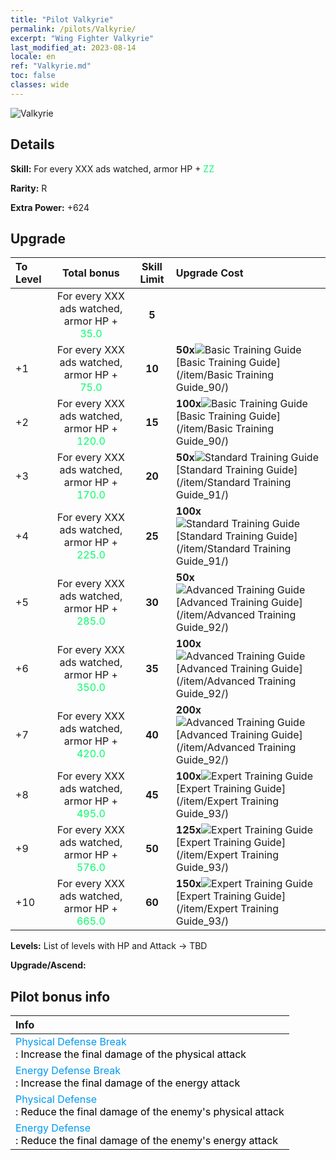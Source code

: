 ```yaml
---
title: "Pilot Valkyrie"
permalink: /pilots/Valkyrie/
excerpt: "Wing Fighter Valkyrie"
last_modified_at: 2023-08-14
locale: en
ref: "Valkyrie.md"
toc: false
classes: wide
---
```



 ![Valkyrie](/images/pilots/aviator_piece_4004.png)

## Details

 **Skill:** For every XXX ads watched, armor HP + <span style="color: #03ff6b">ZZ</span><br/><span style="color: #000000;"></span> 

 **Rarity:** R 

 **Extra Power:** +624 



## Upgrade

  |  To Level |      Total bonus    | Skill Limit |   Upgrade Cost     |
  |:----|:-------------------:|:-------:|:-----------------|
  |   | For every XXX ads watched, armor HP + <span style="color: #03ff6b">35.0</span><br/><span style="color: #000000;"></span>  | **5**  |  |
  | +1  | For every XXX ads watched, armor HP + <span style="color: #03ff6b">75.0</span><br/><span style="color: #000000;"></span>  | **10**  | **50x**![Basic Training Guide](/images/item/Basic_Training_Guide_p.png)[Basic Training Guide](/item/Basic Training Guide_90/) |
  | +2  | For every XXX ads watched, armor HP + <span style="color: #03ff6b">120.0</span><br/><span style="color: #000000;"></span>  | **15**  | **100x**![Basic Training Guide](/images/item/Basic_Training_Guide_p.png)[Basic Training Guide](/item/Basic Training Guide_90/) |
  | +3  | For every XXX ads watched, armor HP + <span style="color: #03ff6b">170.0</span><br/><span style="color: #000000;"></span>  | **20**  | **50x**![Standard Training Guide](/images/item/Standard_Training_Guide_p.png)[Standard Training Guide](/item/Standard Training Guide_91/) |
  | +4  | For every XXX ads watched, armor HP + <span style="color: #03ff6b">225.0</span><br/><span style="color: #000000;"></span>  | **25**  | **100x**![Standard Training Guide](/images/item/Standard_Training_Guide_p.png)[Standard Training Guide](/item/Standard Training Guide_91/) |
  | +5  | For every XXX ads watched, armor HP + <span style="color: #03ff6b">285.0</span><br/><span style="color: #000000;"></span>  | **30**  | **50x**![Advanced Training Guide](/images/item/Advanced_Training_Guide_p.png)[Advanced Training Guide](/item/Advanced Training Guide_92/) |
  | +6  | For every XXX ads watched, armor HP + <span style="color: #03ff6b">350.0</span><br/><span style="color: #000000;"></span>  | **35**  | **100x**![Advanced Training Guide](/images/item/Advanced_Training_Guide_p.png)[Advanced Training Guide](/item/Advanced Training Guide_92/) |
  | +7  | For every XXX ads watched, armor HP + <span style="color: #03ff6b">420.0</span><br/><span style="color: #000000;"></span>  | **40**  | **200x**![Advanced Training Guide](/images/item/Advanced_Training_Guide_p.png)[Advanced Training Guide](/item/Advanced Training Guide_92/) |
  | +8  | For every XXX ads watched, armor HP + <span style="color: #03ff6b">495.0</span><br/><span style="color: #000000;"></span>  | **45**  | **100x**![Expert Training Guide](/images/item/Expert_Training_Guide_p.png)[Expert Training Guide](/item/Expert Training Guide_93/) |
  | +9  | For every XXX ads watched, armor HP + <span style="color: #03ff6b">576.0</span><br/><span style="color: #000000;"></span>  | **50**  | **125x**![Expert Training Guide](/images/item/Expert_Training_Guide_p.png)[Expert Training Guide](/item/Expert Training Guide_93/) |
  | +10  | For every XXX ads watched, armor HP + <span style="color: #03ff6b">665.0</span><br/><span style="color: #000000;"></span>  | **60**  | **150x**![Expert Training Guide](/images/item/Expert_Training_Guide_p.png)[Expert Training Guide](/item/Expert Training Guide_93/) |



 **Levels:**  List of levels with HP and Attack -> TBD

 **Upgrade/Ascend:**  



## Pilot bonus info

  |  Info |
  |:------|
  | <span style="color: #0099f2">Physical Defense Break</span><br/><span style="color: #000000;">: Increase the final damage of the physical attack</span> |
  | <span style="color: #0099f2">Energy Defense Break</span><br/><span style="color: #000000;">: Increase the final damage of the energy attack</span> |
  | <span style="color: #0099f2">Physical Defense</span><br/><span style="color: #000000;">: Reduce the final damage of the enemy's physical attack</span> |
  | <span style="color: #0099f2">Energy Defense</span><br/><span style="color: #000000;">: Reduce the final damage of the enemy's energy attack</span> |

